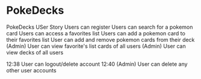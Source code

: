 # PokeDecks

PokeDecks USer Story
Users can register
Users can search for a pokemon card
Users can access a favorites list
Users can add a pokemon card to their favorites list
User can add and remove pokemon cards from their deck
(Admin) User can view favorite's list cards of all users
(Admin) User can view decks of all users





12:38
User can logout/delete account
12:40
(Admin) User can delete any other user accounts